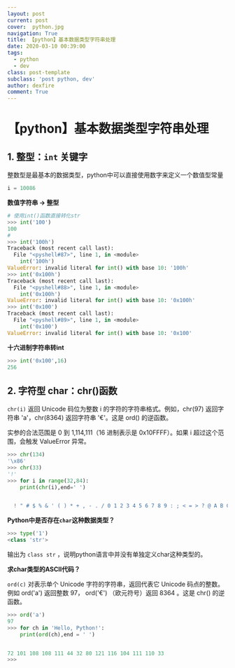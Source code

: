 ```yaml
---
layout: post
current: post
cover:  python.jpg
navigation: True
title: 【python】基本数据类型字符串处理
date: 2020-03-10 00:39:00
tags:
  - python
  - dev
class: post-template
subclass: 'post python, dev'
author: dexfire
comment: True
---
```


# 【python】基本数据类型字符串处理

## 1. 整型：`int` 关键字

整数型是最基本的数据类型，python中可以直接使用数字来定义一个数值型常量

```python
i = 10086
```

**数值字符串 -> 整型**
```python
# 使用int()函数直接转化str
>>> int('100')
100
#
>>> int('100h')
Traceback (most recent call last):
  File "<pyshell#87>", line 1, in <module>
    int('100h')
ValueError: invalid literal for int() with base 10: '100h'
>>> int('0x100h')
Traceback (most recent call last):
  File "<pyshell#88>", line 1, in <module>
    int('0x100h')
ValueError: invalid literal for int() with base 10: '0x100h'
>>> int('0x100')
Traceback (most recent call last):
  File "<pyshell#89>", line 1, in <module>
    int('0x100')
ValueError: invalid literal for int() with base 10: '0x100'
```

**十六进制字符串转int**
```python
>>> int('0x100',16)
256
```
## 2. 字符型 char：chr()函数

`chr(i)` 返回 Unicode 码位为整数 i 的字符的字符串格式。例如，chr(97) 返回字符串 'a'，chr(8364) 返回字符串 '€'。这是 ord() 的逆函数。

实参的合法范围是 0 到 1,114,111（16 进制表示是 0x10FFFF）。如果 i 超过这个范围，会触发 ValueError 异常。

```python
>>> chr(134)
'\x86'
>>> chr(33)
'!'
>>> for i in range(32,84):
	print(chr(i),end=' ')


  ! " # $ % & ' ( ) * + , - . / 0 1 2 3 4 5 6 7 8 9 : ; < = > ? @ A B C D E F G H I J K L M N O P Q R S
```

**Python中是否存在`char`这种数据类型？**

```python
>>> type('1')
<class 'str'>
```
输出为 `class str` ，说明python语言中并没有单独定义char这种类型的。

**求char类型的ASCII代码？**

`ord(c)` 对表示单个 Unicode 字符的字符串，返回代表它 Unicode 码点的整数。例如 ord('a') 返回整数 97， ord('€') （欧元符号）返回 8364 。这是 chr() 的逆函数。
```python
>>> ord('a')
97
>>> for ch in 'Hello, Python!':
	print(ord(ch),end = ' ')


72 101 108 108 111 44 32 80 121 116 104 111 110 33
>>>
```
